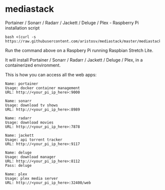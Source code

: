 # mediastack
Portainer / Sonarr / Radarr / Jackett / Deluge / Plex - Raspberry Pi installation script
```
bash <(curl -s https://raw.githubusercontent.com/aristosv/mediastack/master/mediastack)
```
Run the command above on a Raspbery Pi running Raspbian Stretch Lite.

It will install Portainer / Sonarr / Radarr / Jackett / Deluge / Plex, in a containerized environment.

This is how you can access all the web apps:

```
Name: portainer
Usage: docker container management
URL: http://<your_pi_ip_here>:9000
```
```
Name: sonarr
Usage: download tv shows
URL: http://<your_pi_ip_here>:8989
```
```
Name: radarr
Usage: download movies
URL: http://<your_pi_ip_here>:7878
```
```
Name: jackett
Usage: api torrent tracker
URL: http://<your_pi_ip_here>:9117
```
```
Name: deluge
Usage: download manager
URL: http://<your_pi_ip_here>:8112
Pass: deluge
```
```
Name: plex
Usage: plex media server
URL: http://<your_pi_ip_here>:32400/web
```
